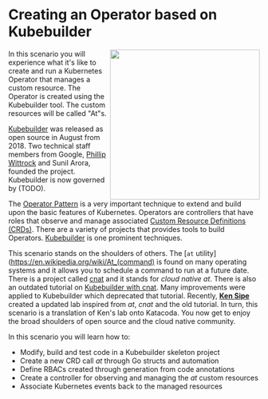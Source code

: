 # Creating an Operator based on Kubebuilder #

<img align="right" src="/javajon/courses/kubernetes-extensibility/kubebuilder/assets/kubebuilder.png" width="300">

In this scenario you will experience what it's like to create and run a Kubernetes Operator that manages a custom resource. The Operator is created using the Kubebuilder tool. The custom resources will be called "At"s.

[Kubebuilder](https://kubebuilder.io/) was released as open source in August from 2018. Two technical staff members from Google, [Phillip Wittrock](https://www.linkedin.com/in/phillipwittrock/) and Sunil Arora, founded the project. Kubebuilder is now governed by (TODO).

The [Operator Pattern](https://kubernetes.io/docs/concepts/extend-kubernetes/operator/) is a very important technique to extend and build upon the basic features of Kubernetes. Operators are controllers that have roles that observe and manage associated [Custom Resource Definitions (CRDs)](https://kubernetes.io/docs/tasks/access-kubernetes-api/extend-api-custom-resource-definitions). There are a variety of projects that provides tools to build Operators. [Kubebuilder](https://kubebuilder.io/) is one prominent techniques.

This scenario stands on the shoulders of others. The [`at` utility](https://en.wikipedia.org/wiki/At_(command) is found on many operating systems and it allows you to schedule a command to run at a future date. There is a project called [cnat](https://github.com/programming-kubernetes/cnat) and it stands for _cloud native at_. There is also an outdated tutorial on [Kubebuilder with cnat](https://github.com/programming-kubernetes/cnat/tree/master/cnat-kubebuilder). Many improvements were applied to Kubebuilder which deprecated that tutorial. Recently, [**Ken Sipe**](https://www.linkedin.com/in/kensipe/) created a updated lab inspired from _at_, _cnat_ and the old tutorial. In turn, this scenario is a translation of Ken's lab onto Katacoda. You now get to enjoy the broad shoulders of open source and the cloud native community.

In this scenario you will learn how to:

- Modify, build and test code in a Kubebuilder skeleton project
- Create a new CRD call _at_ through Go structs and automation
- Define RBACs created through generation from code annotations
- Create a controller for observing and managing the _at_ custom resources
- Associate Kubernetes events back to the managed resources
